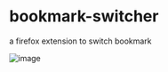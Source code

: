 # bookmark-switcher

a firefox extension to switch bookmark

![image](https://cwtu.github.io/src/assets/images/BookmarkSwitcher/bookmark-switcher-demo.gif)